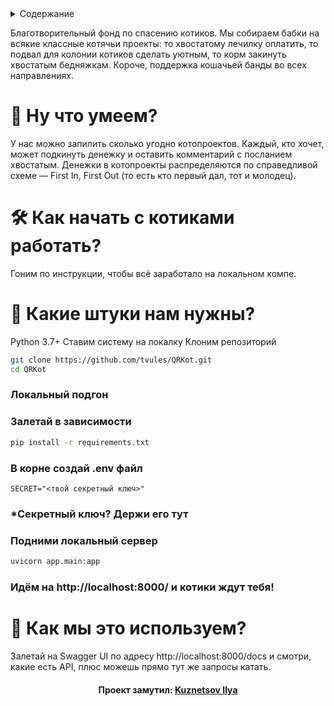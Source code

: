 <details>
    <summary>Содержание</summary>
    <ul> 
        <li>
            <a href="#что-за-котики">Что за котики?</a>
            <ul>
                <li><a href="#ну-что-умеем">Что умеем?</a></li>
                <li><a href="#на-каких-технологиях">На каких технологиях?</a></li> 
            </ul>
        </li>
        <li>
            <a href="#как-начать-с-котиками-работать">Как начать с котиками работать?</a>
            <ul>
                <li><a href="#какие-штуки-нам-нужны">Какие штуки нам нужны?</a></li>
                <li><a href="#ставим-систему-на-локалку">Ставим систему на локалку</a></li>
                <li><a href="#локальный-подгон">Локальный подгон</a></li>
            </ul>
        </li>
        <li><a href="#как-мы-это-используем">Как мы это используем?</a></li>
        <li><a href="#кто-тут-автор">Кто тут автор?</a></li>
    </ul>
</details>
<a name="что-за-котики"></a>

Благотворительный фонд по спасению котиков. Мы собираем бабки на всякие классные котячьи проекты: то хвостатому лечилку оплатить, то подвал для колонии котиков сделать уютным, то корм закинуть хвостатым бедняжкам. Короче, поддержка кошачьей банды во всех направлениях.

# 🐾 Ну что умеем?
У нас можно запилить сколько угодно котопроектов.
Каждый, кто хочет, может подкинуть денежку и оставить комментарий с посланием хвостатым.
Денежки в котопроекты распределяются по справедливой схеме — First In, First Out (то есть кто первый дал, тот и молодец).

# 🛠 Как начать с котиками работать?
Гоним по инструкции, чтобы всё заработало на локальном компе.

# 🚨 Какие штуки нам нужны?
Python 3.7+
Ставим систему на локалку
Клоним репозиторий

```bash
git clone https://github.com/tvules/QRKot.git
cd QRKot
```

### Локальный подгон
### Залетай в зависимости

```bash
pip install -r requirements.txt
```

### В корне создай .env файл

```dotenv
SECRET="<твой секретный ключ>"
```

### *Секретный ключ? Держи его тут

### Подними локальный сервер

```bash
uvicorn app.main:app
```

### Идём на http://localhost:8000/ и котики ждут тебя!

# 🧭 Как мы это используем?

Залетай на Swagger UI по адресу http://localhost:8000/docs и смотри, какие есть API, плюс можешь прямо тут же запросы катать.

<h4 align="center"> Проект замутил: <a href="https://github.com/KuzIlya">Kuznetsov Ilya</a> </h4>